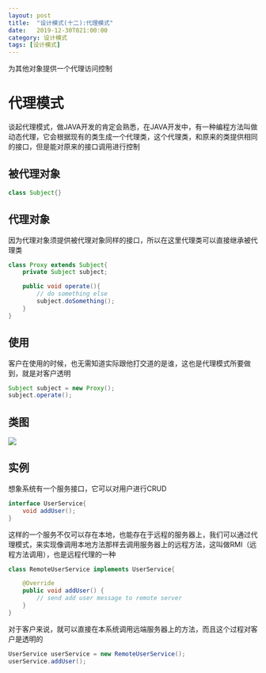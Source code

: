 ```yaml
---
layout: post
title:  "设计模式(十二):代理模式"
date:   2019-12-30T021:00:00
category: 设计模式
tags: [设计模式]
---
```


为其他对象提供一个代理访问控制

# 代理模式

谈起代理模式，做JAVA开发的肯定会熟悉，在JAVA开发中，有一种编程方法叫做动态代理，它会根据现有的类生成一个代理类，这个代理类，和原来的类提供相同的接口，但是能对原来的接口调用进行控制

## 被代理对象

```java
class Subject{}
```

## 代理对象

因为代理对象须提供被代理对象同样的接口，所以在这里代理类可以直接继承被代理类

```java
class Proxy extends Subject{
    private Subject subject;

    public void operate(){
        // do something else
        subject.doSomething();
    }
}
```

## 使用

客户在使用的时候，也无需知道实际跟他打交道的是谁，这也是代理模式所要做到，就是对客户透明

```java
Subject subject = new Proxy();
subject.operate();
```

## 类图

![](https://images0.cnblogs.com/blog/533121/201411/261700405126302.png)

## 实例

想象系统有一个服务接口，它可以对用户进行CRUD

```java
interface UserService{
    void addUser();
}
```

这样的一个服务不仅可以存在本地，也能存在于远程的服务器上，我们可以通过代理模式，来实现像调用本地方法那样去调用服务器上的远程方法，这叫做RMI（远程方法调用），也是远程代理的一种

```java
class RemoteUserService implements UserService{

    @Override
    public void addUser() {
        // send add user message to remote server
    }
}
```

对于客户来说，就可以直接在本系统调用远端服务器上的方法，而且这个过程对客户是透明的

```java
UserService userService = new RemoteUserService();
userService.addUser();
```